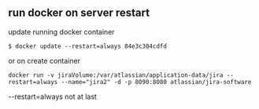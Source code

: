 
## run docker on server restart 

update running docker container 

`$ docker update --restart=always 84e3c304cdfd`

or on create container

`docker run -v jiraVolume:/var/atlassian/application-data/jira --restart=always --name="jira2" -d -p 8090:8080 atlassian/jira-software`

--restart=always not at last


